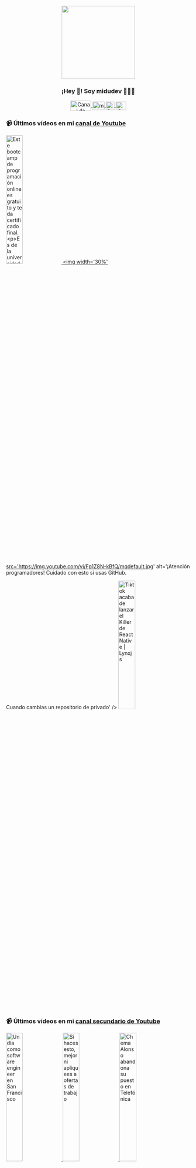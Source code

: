 <p align="center" width="300">
   <img align="center" width="200" src="https://user-images.githubusercontent.com/1561955/106762302-fda9de00-6635-11eb-99be-3ef744e60c0e.png" />
   <h3 align="center">¡Hey 👋! Soy midudev 👨🏻‍💻</h3>
</p>

<p align="center">
   <a href="https://twitch.tv/midudev" target="blank">
    <img align="center" src="https://upload.wikimedia.org/wikipedia/commons/c/ce/Twitch_logo_2019.svg" alt="Canal de Twitch de midudev" height="28px" width="56px" />
  </a>
  <span style="width: 8px;"> </span>
   <a href="https://youtube.com/midudev" target="blank">
    <img align="center" src="https://upload.wikimedia.org/wikipedia/commons/0/09/YouTube_full-color_icon_%282017%29.svg" alt="midudev" height="23px" width="33px" />
  </a>
  <span style="width: 8px;"> </span>
  <a href="https://instagram.com/midu.dev" target="blank">
    <img align="center" src="https://upload.wikimedia.org/wikipedia/commons/e/e7/Instagram_logo_2016.svg" alt="Canal de Instagram de midu.dev" height="23px" width="23px" />
  </a>
  <span style="width: 8px;"> </span>
  <a href="https://twitter.com/midudev" target="blank">
    <img align="center" src="https://upload.wikimedia.org/wikipedia/commons/thumb/6/6f/Logo_of_Twitter.svg/2491px-Logo_of_Twitter.svg.png" alt="Canal de Twitter de midudev" height="23px" width="28px" />
  </a>
</p>

### 📹 Últimos vídeos en mi [canal de Youtube](https://youtube.com/midudev?sub_confirmation=1)

<a href='https://youtu.be/aRnvN5pfcog' target='_blank'>
  <img width='30%' src='https://img.youtube.com/vi/aRnvN5pfcog/mqdefault.jpg' alt='Este bootcamp de programación online es gratuito y te da certificado final.

Es de la universidad de' />
</a>
<a href='https://youtu.be/Fp1Z8N-kBfQ' target='_blank'>
  <img width='30%' src='https://img.youtube.com/vi/Fp1Z8N-kBfQ/mqdefault.jpg' alt='¡Atención programadores! Cuidado con esto si usas GitHub.

Cuando cambias un repositorio de privado' />
</a>
<a href='https://youtu.be/tlDcT2BhZwA' target='_blank'>
  <img width='30%' src='https://img.youtube.com/vi/tlDcT2BhZwA/mqdefault.jpg' alt='Tiktok acaba de lanzar el Killer de React Native | Lynxjs' />
</a>

### 📹 Últimos vídeos en mi [canal secundario de Youtube](https://youtube.com/midulive?sub_confirmation=1)

<a href='https://youtu.be/k1wRQR-F1DM' target='_blank'>
  <img width='30%' src='https://img.youtube.com/vi/k1wRQR-F1DM/mqdefault.jpg' alt='Un día como software engineer en San Francisco' />
</a>
<a href='https://youtu.be/f0UiOZK_amY' target='_blank'>
  <img width='30%' src='https://img.youtube.com/vi/f0UiOZK_amY/mqdefault.jpg' alt='Si haces esto, mejor ni apliquees a ofertas de trabajo' />
</a>
<a href='https://youtu.be/C-wcmSt_d7o' target='_blank'>
  <img width='30%' src='https://img.youtube.com/vi/C-wcmSt_d7o/mqdefault.jpg' alt='Chema Alonso abandona su puesto en Telefónica' />
</a>